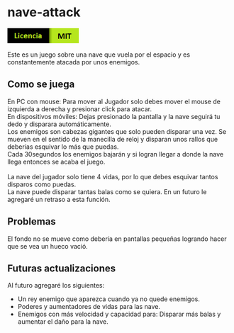 # nave-attack

<img src="./img/logo%20de%20licencia%20MIT.png"></img>

Este es un juego sobre una nave que vuela por el espacio y es constantemente atacada por unos enemigos.<br/>
## Como se juega
En PC con mouse: Para mover al Jugador solo debes mover el mouse de izquierda a derecha y presionar click para atacar.<br/>
En dispositivos móviles: Dejas presionado la pantalla y la nave seguirá tu dedo y disparara automáticamente.<br/>
Los enemigos son cabezas gigantes que solo pueden disparar una vez. Se mueven en el sentido de la manecilla de reloj y disparan unos rallos que deberías esquivar lo más que puedas.<br/>
Cada 30segundos los enemigos bajarán y si logran llegar a donde la nave llega entonces se acaba el juego.<br/>
<br/>
La nave del jugador solo tiene 4 vidas, por lo que debes esquivar tantos disparos como puedas.<br/>
La nave puede disparar tantas balas como se quiera. En un futuro le agregaré un retraso a esta función.
## Problemas
El fondo no se mueve como debería en pantallas pequeñas logrando hacer que se vea un hueco vació.
## Futuras actualizaciones
Al futuro agregaré los siguientes:
<ul>
   <li>
     Un rey enemigo que aparezca cuando ya no quede enemigos.
   </li>
   <li>
     Poderes y aumentadores de vidas para las nave.
   </li>
   <li>
     Enemigos con más velocidad y capacidad para: Disparar más balas y aumentar el daño para la nave.
   </li>
</ul>

